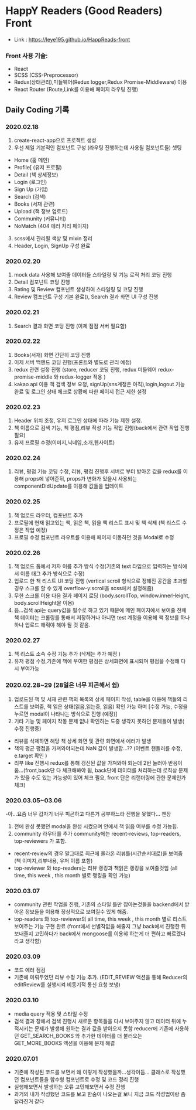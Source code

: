 # HappY Readers (Good Readers) Front

- Link : https://leye195.github.io/HappReads-front

### Front 사용 기술:

- React
- SCSS (CSS-Preprocessor)
- Redux(상태관리),미들웨어(Redux logger,Redux Promise-Middleware) 이용
- React Router (Route,Link를 이용해 페이지 라우팅 진행)
  <!--- 해외 goodreads 같은 페이지를 만들어 보고자 진행, 기능이 좀 부족하지만 개선중-->

## Daily Coding 기록

### 2020.02.18

1. create-react-app으로 프로젝트 생성
2. 우선 제일 기본적인 컴포넌트 구성 (라우팅 진행하는데 사용될 컴포넌트들) 셋팅

- Home (홈 메인)
- Profile[ (유저 프로필)
- Detail (책 상세정보)
- Login (로그인)
- Sign Up (가입)
- Search (검색)
- Books (서재 관련)
- Upload (책 정보 업로드)
- Community (커뮤니티)
- NoMatch (404 에러 처리 페이지)

3. scss에서 관리될 색상 및 mixin 정리
4. Header, Login, SignUp 구성 완료

### 2020.02.20

1. mock data 사용해 보여줄 데이터들 스타일링 및 기능 로직 처리 코딩 진행
2. Detail 컴포넌트 코딩 진행
3. Rating 및 Review 컴포넌트 생성하여 스타일링 및 코딩 진행
4. Review 컴포넌트 구성 기본 완료(), Search 결과 화면 UI 구성 진행

### 2020.02.21

1. Search 결과 화면 코딩 진행 (이제 점점 서버 필요함)

### 2020.02.22

1. Books(서재) 화면 간단히 코딩 진행
2. 이제 서버 백앤드 코딩 진행(프론트와 별도로 관리 예정)
3. redux 관련 설정 진행 (store, reducer 코딩 진행, redux 미들웨어 redux-promise-middle 와 redux-logger 적용 )
4. kakao api 이용 책 검색 정보 요청, signUp(sns계정은 아직),login,logout 기능 완료 및 로그인 상태 체크로 상황에 따한 페이지 접근 제한 설정

### 2020.02.23

1. Header 위치 조정, 유저 로그인 상태에 따라 기능 제한 설정.
2. 책 이름으로 검색 기능, 책 평점,리뷰 작성 기능 작업 진행(back에서 관련 작업 진행 필요)
3. 유저 프로필 수정(이미지,닉네임,소개,웹사이트)

### 2020.02.24

1. 리뷰, 평점 기능 코딩 수정, 리뷰, 평점 진행후 서버로 부터 받아온 값을 redux를 이용해 props에 넣어준뒤, props가 변화가 있을시 사용되는 componentDidUpdate를 이용해 값들을 업데이트

### 2020.02.25

1. 책 업로드 라우터, 컴포넌트 추가
2. 프로필에 현재 읽고있는 책, 읽은 책, 읽을 책 리스트 표시 및 책 삭제 (책 리스트 수정은 작업 예정)
3. 프로필 수정 컴포넌트 라우트를 이용해 페이지 이동하던 것을 Modal로 수정

### 2020.02.26

1. 책 업로드 폼에서 저자 이름 추가 방식 수정(기존의 text 타입으로 입력하는 방식에서 이름 태그 추가 방식으로 수정)
2. 업로드 한 책 리스트 UI 코딩 진행 (vertical scroll 형식으로 정해진 공간을 초과할 경우 스크롤 할 수 있게 overflow-y:scroll을 scss에서 설정해줌)
3. 무한 스크롤 이용 다음 결과 페이지 로딩 (body.scrollTop, window.innerHeight, body.scrollHeight을 이용)
4. 음...검색 api는 query값을 필수로 하고 있기 때문에 메인 페이지에서 보여줄 전체 책 데이터는 크롤링를 통해서 저장하거나 아니면 test 계정을 이용해
   책 정보를 하나 하나 업로드 해줘야 해야 될 것 같음.

### 2020.02.27

1. 책 리스트 소속 수정 기능 추가 (삭제는 추가 예정 )
2. 유저 평점 수정,기존에 책에 부여한 평점은 상세화면에 표시되며 평점을 수정해 다시 부여가능

### 2020.02.28~29 (28일은 너무 피곤해서 쉼)

1. 업로드된 책 및 서재 관련 책의 목록의 상세 페이지 작성, table을 이용해 책들의 리스트를 보여줌, 책 읽은 상태(읽음,읽는중, 읽음) 확인 가능 하며 [수정 가능,
   수정을 누르면 modal이 나타나는 방식으로 진행 (예정)]
2. 기타 기능 및 페이지 작동 문제 없나 확인하는 도중 생각지 못하던 문제들이 발생( 수정 진행중)

- 리뷰를 삭제하면 해당 책 상세 화면 및 관련 화면에서 에러가 발생
- 책의 평균 평점을 가져와야되는데 NaN 값이 발생함...?? (이벤트 핸들러를 수정, e.target 확인 )
- 리부 like 진행시 redux를 통해 갱신된 값을 가져와야 되는데 2번 눌러야 반응이 옴...(front,back단 다 체크해봐야 됨, back단에 데이터를 처리하는데 로직상 문제가 있을 수도 있는 가능성이 있어 체크 필요, front 단은 리랜더링에 관한 문제인가 체크)

### 2020.03.05~03.06

-아...요즘 너무 갑자기 너무 피곤하고 다른거 공부하느라 진행을 못했다... 젠장

1. 전에 완성 못했던 modal을 완성 시켰으며 안에서 책 읽음 여부를 수정 가능힘.
2. community 라우터를 추가 community에는 recent-reviews, top-readers, top-reviewers 가 포함.

- recent-review의 경우 말그대로 최근에 올라온 리뷰틀(시간순서대로)을 보여줌 (책 이미지,리뷰내용, 유저 이름 포함)
- top-reviewer 와 top-readers는 리뷰 랭킹과 책읽은 랭킹을 보여줄것임 (all time, this week , this month 별로 랭킹을 확인 가능)

### 2020.03.07

- community 관련 작업을 진행, 기존의 스타일 틀만 잡아논것들을 backend에서 받아온 정보들을 이용해 정상적으로 보여질수 있게 해줌.
- top-readers 와 top-reviewer의 all time, this week , this month 별로 리스트 보여주는 기능 구현 완료 (front에서 선별작없을 해줄지 그냥 back에서 진행한 뒤 보내줄지 고민하다가 back에서 mongoose를 이용햐 하는게 더 편하고 빠르겠다라고 생각함)

### 2020.03.09

- 코드 에러 점검
- 기존에 미뤄두었던 리뷰 수정 기능 추가. (EDIT_REVIEW 액션을 통해 Reducer의 editReview를 실행시켜 비동기적 통신 요청 보냉)

### 2020.03.10

- media query 적용 및 스타일 수정
- 검색 결과 창에서 검색 진행시 새로운 항목들을 다시 보여주지 않고 데이터 뒤에 누적시키는 문제가 발생해 원하는 결과 값을 받아오지 못함
  reducer에 기존에 사용하던 GET_SEARCH_BOOKS 와 추가한 데이터를 더 불러오는 GET_MORE_BOOKS 액션을 이용해 문제 해결

### 2020.07.01

- 기존에 작성된 코드를 보면서 왜 이렇게 작성했을까...생각이듬... 클래스로 작성했던 컴포넌트들을 함수형 컴포넌트로 수정 및 코드 정리 진행
- 실행해보면서 발생하는 오류 고민해보면서 수정 진행
- 과거의 내가 작성했던 코드를 보고 한숨이 나오는걸 보니 지금 코드 작성법이랑 좀 달라진거 같다
